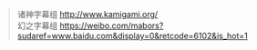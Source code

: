 > 诸神字幕组 http://www.kamigami.org/ <br>
> 幻之字幕组 https://weibo.com/mabors?sudaref=www.baidu.com&display=0&retcode=6102&is_hot=1